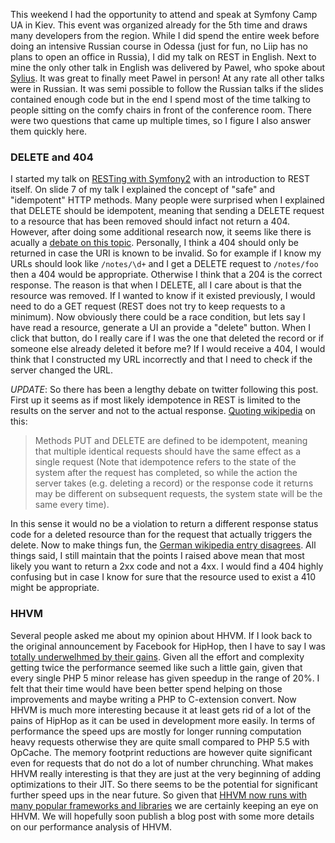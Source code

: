 This weekend I had the opportunity to attend and speak at Symfony Camp UA in Kiev. This event was organized already for the 5th time and draws many developers from the region. While I did spend the entire week before doing an intensive Russian course in Odessa (just for fun, no Liip has no plans to open an office in Russia), I did my talk on REST in English. Next to mine the only other talk in English was delivered by Pawel, who spoke about [Sylius](http://sylius.org). It was great to finally meet Pawel in person! At any rate all other talks were in Russian. It was semi possible to follow the Russian talks if the slides contained enough code but in the end I spend most of the time talking to people sitting on the comfy chairs in front of the conference room. There were two questions that came up multiple times, so I figure I also answer them quickly here.

### DELETE and 404
I started my talk on [RESTing with Symfony2](http://www.slideshare.net/lsmith77/symfony-camp-2013-res-ting-with-symfony) with an introduction to REST itself. On slide 7 of my talk I explained the concept of "safe" and "idempotent" HTTP methods. Many people were surprised when I explained that DELETE should be idempotent, meaning that sending a DELETE request to a resource that has been removed should infact not return a 404. However, after doing some additional research now, it seems like there is acually a [debate on this topic](http://www.restapitutorial.com/lessons/httpmethods.html). Personally, I think a 404 should only be returned in case the URI is known to be invalid. So for example if I know my URLs should look like ``/notes/\d+`` and I get a DELETE request to ``/notes/foo`` then a 404 would be appropriate. Otherwise I think that a 204 is the correct response. The reason is that when I DELETE, all I care about is that the resource was removed. If I wanted to know if it existed previously, I would need to do a GET request (REST does not try to keep requests to a minimum). Now obviously there could be a race condition, but lets say I have read a resource, generate a UI an provide a "delete" button. When I click that button, do I really care if I was the one that deleted the record or if someone else already deleted it before me? If I would receive a 404, I would think that I constructed my URL incorrectly and that I need to check if the server changed the URL.

*UPDATE*: So there has been a lengthy debate on twitter following this post. First up it seems as if most likely idempotence in REST is limited to the results on the server and not to the actual response. [Quoting wikipedia](http://en.wikipedia.org/wiki/Hypertext_Transfer_Protocol#Idempotent_methods_and_web_applications) on this:
> Methods PUT and DELETE are defined to be idempotent, meaning that multiple identical requests should have the same effect as a single request (Note that idempotence refers to the state of the system after the request has completed, so while the action the server takes (e.g. deleting a record) or the response code it returns may be different on subsequent requests, the system state will be the same every time).

In this sense it would no be a violation to return a different response status code for a deleted resource than for the request that actually triggers the delete. Now to make things fun, the [German wikipedia entry disagrees](http://de.wikipedia.org/wiki/Representational_State_Transfer#Umsetzung). All things said, I still maintain that the points I raised above mean that most likely you want to return a 2xx code and not a 4xx. I would find a 404 highly confusing but in case I know for sure that the resource used to exist a 410 might be appropriate.

### HHVM
Several people asked me about my opinion about HHVM. If I look back to the original announcement by Facebook for HipHop, then I have to say I was [totally underwelhmed by their gains](http://pooteeweet.org/blog/1661). Given all the effort and complexity getting twice the performance seemed like such a little gain, given that every single PHP 5 minor release has given speedup in the range of 20%. I felt that their time would have been better spend helping on those improvements and maybe writing a PHP to C-extension convert. Now HHVM is much more interesting because it at least gets rid of a lot of the pains of HipHop as it can be used in development more easily. In terms of performance the speed ups are mostly for longer running computation heavy requests otherwise they are quite small compared to PHP 5.5 with OpCache. The memory footprint reductions are however quite significant even for requests that do not do a lot of number chrunching. What makes HHVM really interesting is that they are just at the very beginning of adding optimizations to their JIT. So there seems to be the potential for significant further speed ups in the near future. So given that [HHVM now runs with many popular frameworks and libraries](http://www.hhvm.com/blog/1301/hhvm-2-2-0) we are certainly keeping an eye on HHVM. We will hopefully soon publish a blog post with some more details on our performance analysis of HHVM.
